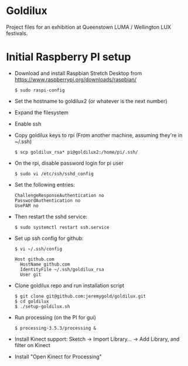 # Goldilux

Project files for an exhibition at Queenstown LUMA / Wellington LUX festivals.

# Initial Raspberry PI setup
* Download and install Raspbian Stretch Desktop from https://www.raspberrypi.org/downloads/raspbian/

      $ sudo raspi-config

* Set the hostname to goldilux2 (or whatever is the next number)
* Expand the filesystem
* Enable ssh

* Copy goldilux keys to rpi (From another machine, assuming they're in ~/.ssh)

      $ scp goldilux_rsa* pi@goldilux2:/home/pi/.ssh/

* On the rpi, disable password login for pi user

      $ sudo vi /etc/ssh/sshd_config

* Set the following entries:

      ChallengeResponseAuthentication no
      PasswordAuthentication no
      UsePAM no

* Then restart the sshd service:

      $ sudo systemctl restart ssh.service

* Set up ssh config for github:

      $ vi ~/.ssh/config

      Host github.com
        HostName github.com
        IdentityFile ~/.ssh/goldilux_rsa
        User git

* Clone goldilux repo and run installation script

      $ git clone git@github.com:jeremygold/goldilux.git
      $ cd goldilux
      $ ./setup-goldilux.sh

* Run processing (on the PI for gui)

      $ processing-3.5.3/processing &

* Install Kinect support: Sketch -> Import Library... -> Add Library, and filter on Kinect
* Install "Open Kinect for Processing"